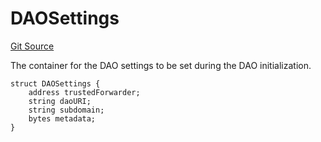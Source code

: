 # DAOSettings
[Git Source](https://github.com/DAObox/fantastic-spork/blob/37171c98e431882ac7150395fb59a9c8f7e87ee4/src/lib/Types.sol)

The container for the DAO settings to be set during the DAO initialization.


```solidity
struct DAOSettings {
    address trustedForwarder;
    string daoURI;
    string subdomain;
    bytes metadata;
}
```

